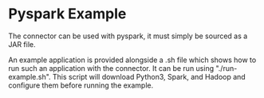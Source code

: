 # Pyspark Example

The connector can be used with pyspark, it must simply be sourced as a JAR file. 

An example application is provided alongside a .sh file which shows how to run such an application with the connector. It can be run using "./run-example.sh". This script will download Python3, Spark, and Hadoop and configure them before running the example.
